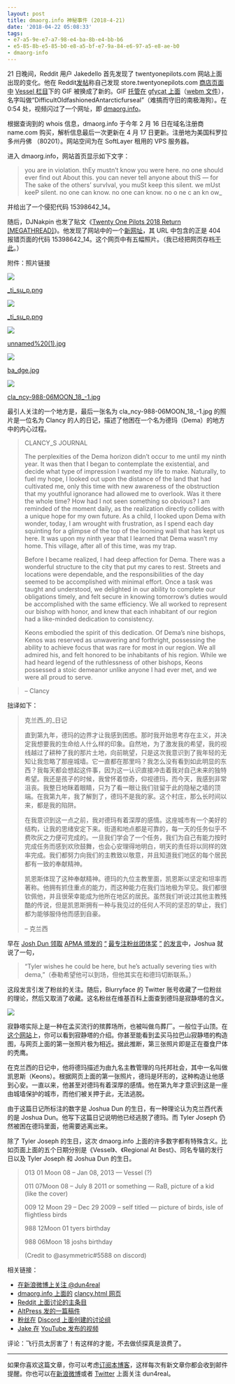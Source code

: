 ```yaml
---
layout: post
title: dmaorg.info 神秘事件 (2018-4-21)
date: '2018-04-22 05:08:33'
tags:
- e7-a5-9e-e7-a7-98-e4-ba-8b-e4-bb-b6
- e5-85-8b-e5-85-b0-e8-a5-bf-e7-9a-84-e6-97-a5-e8-ae-b0
- dmaorg-info
---
```



21 日晚间，Reddit 用户 Jakedello 首先发现了 twentyonepilots.com 网站上面出现的变化。他在 Reddit[发帖](https://www.reddit.com/r/twentyonepilots/comments/8dygc3/new_hidden_message_on_twenty_one_pilots_site_read)称自己发现 store.twentyonepilots.com [商店页面中](http://store.twentyonepilots.com/vessel.html) [ Vessel ](http://store.twentyonepilots.com/vessel.html) [栏目](http://store.twentyonepilots.com/vessel.html)下的 GIF 被换成了新的。GIF [托管在](https://gfycat.com/ifr/DifficultOldfashionedAntarcticfurseal) [ gfycat ](https://gfycat.com/ifr/DifficultOldfashionedAntarcticfurseal) [上面](https://gfycat.com/ifr/DifficultOldfashionedAntarcticfurseal)（[webm ](https://giant.gfycat.com/DifficultOldfashionedAntarcticfurseal.webm) [文件](https://giant.gfycat.com/DifficultOldfashionedAntarcticfurseal.webm)），名字叫做“DifficultOldfashionedAntarcticfurseal”（难搞而守旧的南极海狗）。在 0:54 处，视频闪过了一个网址，即 [dmaorg.info](http://dmaorg.info/)。

根据查询到的 whois 信息，dmaorg.info 于今年 2 月 16 日在域名注册商 name.com 购买，解析信息最后一次更新在 4 月 17 日更新。注册地为美国科罗拉多州丹佛 （80201）。网站空间为在 SoftLayer 租用的 VPS 服务器。

进入 dmaorg.info，网站首页显示如下文字：

> you are in violation. thEy mustn’t know you were here. no one should ever find out About this. you can never tell anyone about thiS — for The sake of the others’ survIval, you muSt keep this silent. we mUst keeP silent. no one can know. no one can know. no o ne c an kn ow_

并给出了一个侵犯代码 15398642_14。

随后，DJNakpin 也发了贴文《[Twenty One Pilots 2018 Return [MEGATHREAD]](https://www.reddit.com/r/twentyonepilots/comments/8dyoqk/twenty_one_pilots_2018_return_megathread/)》。他发现了网站中的一个[新网址](http://dmaorg.info/found/15398642_14/clancy.html)，其 URL 中包含的正是 404 报错页面的代码 15398642_14。这个网页中有五幅照片。（我已经把网页存档[于此](http://archive.is/B1mmV)。）

附件：照片链接

![](https://res.cloudinary.com/du5vcylqh/image/upload/v1552481322/metapilots.cn/ti_su_p.png)

[_ti_su_p.png](http://dmaorg.info/found/15398642_14/img/28e10163fd3c/_ti_su_p.png)

![](https://res.cloudinary.com/du5vcylqh/image/upload/v1552481313/metapilots.cn/se__elf.jpg)

[_ti_su_p.png](http://dmaorg.info/found/15398642_14/img/28e10163fd3c/_ti_su_p.png)

![](https://res.cloudinary.com/du5vcylqh/image/upload/v1552481421/metapilots.cn/unnamed-1.jpg)

[unnamed%20(1).jpg](http://dmaorg.info/found/15398642_14/img/1b535a4d2547/unnamed%20(1).jpg)

[![](https://res.cloudinary.com/du5vcylqh/image/upload/v1552481251/metapilots.cn/ba_dge.jpg)](http://dmaorg.info/found/15398642_14/img/1b535a4d2547/unnamed%20(1).jpg)

[ba_dge.jpg](http://dmaorg.info/found/15398642_14/img/c72347067926/ba_dge.jpg)

[![](https://res.cloudinary.com/du5vcylqh/image/upload/v1552481253/metapilots.cn/cla_ncy-988-06MOON_18_-1.jpg)](https://i2.wp.com/dmaorg.info/found/15398642_14/img/c72347067926/ba_dge.jpg)

[cla_ncy-988-06MOON_18_-1.jpg](http://dmaorg.info/found/15398642_14/img/ff1e640a042d/cla_ncy-988-06MOON_18_-1.jpg)

最引人关注的一个地方是，最后一张名为 cla_ncy-988-06MOON_18_-1.jpg 的照片是一位名为 Clancy 的人的日记，描述了他困在一个名为德玛（Dema）的地方中的内心过程。

> CLANCY_S JOURNAL
> 
> The perplexities of the Dema horizon didn’t occur to me until my ninth year. It was then that I began to contemplate the existential, and decide what type of impression I wanted my life to make. Naturally, to fuel my hope, I looked out upon the distance of the land that had cultivated me, only this time with new awareness of the obstruction that my youthful ignorance had allowed me to overlook. Was it there the whole time? How had I not seen something so obvious? I am reminded of the moment daily, as the realization directly collides with a unique hope for my own future. As a child, I looked upon Dema with wonder, today, I am wrought with frustration, as I spend each day squinting for a glimpse of the top of the looming wall that has kept us here. It was upon my ninth year that I learned that Dema wasn’t my home. This village, after all of this time, was my trap.
> 
> Before I became realized, I had deep affection for Dema. There was a wonderful structure to the city that put my cares to rest. Streets and locations were dependable, and the responsibilities of the day seemed to be accomplished with minimal effort. Once a task was taught and understood, we delighted in our ability to complete our obligations timely, and felt secure in knowing tomorrow’s duties would be accomplished with the same efficiency. We all worked to represent our bishop with honor, and knew that each inhabitant of our region had a like-minded dedication to consistency.
> 
> Keons embodied the spirit of this dedication. Of Dema’s nine bishops, Kenos was reserved as unwavering and forthright, possessing the ability to achieve focus that was rare for most in our region. We all admired his, and felt honored to be inhabitants of his region. While we had heard legend of the ruthlessness of other bishops, Keons possessed a stoic demeanor unlike anyone I had ever met, and we were all proud to serve.

> – Clancy

拙译如下：

> 克兰西_的_日记
> 
> 直到第九年，德玛的边界才让我感到困惑。那时我开始思考存在主义，并决定我想要我的生命给人什么样的印象。自然地，为了激发我的希望，我的视线越过了耕种了我的那片土地，向前眺望，只是这次我意识到了我年轻的无知让我忽略了那座城墙。它一直都在那里吗？我怎么没有看到如此明显的东西？我每天都会想起这件事，因为这一认识直接冲击着我对自己未来的独特希望。我还是孩子的时候，我曾怀着惊奇，仰视德玛，而今天，我感到非常沮丧。我整日地眯着眼睛，只为了看一眼让我们驻留于此的隐秘之墙的顶端。在我第九年，我了解到了，德玛不是我的家。这个村庄，那么长时间以来，都是我的陷阱。
> 
> 在我意识到这一点之前，我对德玛有着深厚的感情。这座城市有一个美好的结构，让我的思绪安定下来。街道和地点都是可靠的，每一天的任务似乎不费吹灰之力便可完成的。一旦我们学会了一个任务，我们为自己有能力按时完成任务而感到欢欣鼓舞，也会心安理得地明白，明天的责任将以同样的效率完成。我们都努力向我们的主教致以敬意，并且知道我们地区的每个居民都有一致的奉献精神。
> 
> 凯恩斯体现了这种奉献精神。德玛的九位主教里面，凯恩斯以坚定和坦率而著称。他拥有抓住重点的能力，而这种能力在我们当地极为罕见。我们都很钦佩他，并且很荣幸能成为他所在地区的居民。虽然我们听说过其他主教残酷的传说，但是凯恩斯拥有一种与我见过的任何人不同的坚忍的举止，我们都为能够服侍他而感到自豪。
> 
> – 克兰西

早在 [Josh Dun ](https://youtu.be/OHcgbe_ZYYY) [领取](https://youtu.be/OHcgbe_ZYYY) [ APMA ](https://youtu.be/OHcgbe_ZYYY) [颁发的](https://youtu.be/OHcgbe_ZYYY) [“](https://youtu.be/OHcgbe_ZYYY) [最专注粉丝团体奖](https://youtu.be/OHcgbe_ZYYY) [”](https://youtu.be/OHcgbe_ZYYY) [的发言](https://youtu.be/OHcgbe_ZYYY)中，Joshua 就说了一句，

> “Tyler wishes he could be here, but he’s actually severing ties with dema,”（泰勒希望他可以到场，但他其实在和德玛切断联系。）

这段发言引发了粉丝的关注。随后，Blurryface 的 Twitter 账号收藏了一位粉丝的理论，然后又取消了收藏。这名粉丝在维基百科上面查到德玛是寂静塔的含义。

![](https://i1.wp.com/www.dun4real.org/wp-content/uploads/2018/04/tyler-likes-a-fans-theory-about-dema.jpg?resize=578%2C664&ssl=1)

寂静塔实际上是一种在孟买流行的殡葬场所，也被叫做鸟葬厂。一般位于山顶。在[这个网站](https://www.heritageinstitute.com/zoroastrianism/death/page3.htm)上，你可以看到寂静塔的介绍。你甚至能看到孟买马拉巴山寂静塔的构造图，与网页上面的第一张照片极为相近。据此推断，第三张照片即是正在蚕食尸体的秃鹰。

在克兰西的日记中，他将德玛描述为由九名主教管理的乌托邦社会，其中一名叫做凯恩斯（Keons）。根据网页上面的第一张照片，德玛是环形的，这种构造让他感到心安。一直以来，他甚至对德玛有着深厚的感情。他在第九年才意识到这是一座由城墙保护的城市，而他们被关押于此，无法逃脱。

由于这篇日记所标注的数字是 Joshua Dun 的生日，有一种理论认为克兰西代表的是 Joshua Dun。他写下这篇日记说明他已经逃脱了德玛。而 Tyler Joseph 仍然被困在德玛里面，他需要逃离出来。

除了 Tyler Joseph 的生日，这次 dmaorg.info 上面的许多数字都有特殊含义。比如页面上面的五个日期分别是《Vessel》、《Regional At Best》、同名专辑的发行日以及 Tyler Joseph 和 Joshua Dun 的生日。

> 013 01 Moon 08 – Jan 08, 2013 — Vessel (?)
> 
> 011 07Moon 08 – July 8 2011 or something — RaB, picture of a kid (like the cover)
> 
> 009 12 Moon 29 – Dec 29 2009 – self titled — picture of birds, isle of flightless birds
> 
> 988 12Moon 01 tyers birthday
> 
> 988 06Moon 18 joshs birthday
> 
> (Credit to @asymmetric#5588 on discord)

相关链接：

- [在新浪微博上关注 @dun4real](http://weibo.com/dun4real)
- [dmaorg.info ](http://dmaorg.info/found/15398642_14/clancy.html) [上面的](http://dmaorg.info/found/15398642_14/clancy.html) [ clancy.html ](http://dmaorg.info/found/15398642_14/clancy.html) [网页](http://dmaorg.info/found/15398642_14/clancy.html)
- [Reddit ](https://www.reddit.com/r/twentyonepilots/comments/8dyoqk/twenty_one_pilots_2018_return_megathread/) [上面讨论的主条目](https://www.reddit.com/r/twentyonepilots/comments/8dyoqk/twenty_one_pilots_2018_return_megathread/)
- [AltPress ](https://www.altpress.com/news/entry/twenty_one_pilots_dema_fan_theories) [发的一篇稿件](https://www.altpress.com/news/entry/twenty_one_pilots_dema_fan_theories)
- [粉丝在](https://discordapp.com/invite/twentyonepilots) [ Discord ](https://discordapp.com/invite/twentyonepilots) [上面创建的讨论组](https://discordapp.com/invite/twentyonepilots)
- [Jake ](https://www.youtube.com/watch?v=HVoMdUwtPFk) [在](https://www.youtube.com/watch?v=HVoMdUwtPFk) [ YouTube ](https://www.youtube.com/watch?v=HVoMdUwtPFk) [发布的视频](https://www.youtube.com/watch?v=HVoMdUwtPFk)

评论：飞行员太厉害了！有这样的才能，不去做侦探真是浪费了。

- - - - - -

如果你喜欢这篇文章，你可以考虑[订阅本博客](https://www.dun4real.org/subscribe/)，这样每次有新文章你都会收到邮件提醒。你也可以在[新浪微博](http://weibo.com/dun4real)或者 [Twitter](https://twitter.com/dun4real) 上面关注 dun4real。



